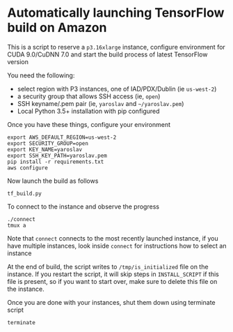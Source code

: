# Automatically launching TensorFlow build on Amazon

This is a script to reserve a `p3.16xlarge` instance, configure environment for CUDA 9.0/CuDNN 7.0 and start the build process of latest TensorFlow version

You need the following:

- select region with P3 instances, one of IAD/PDX/Dublin (ie `us-west-2`)
- a security group that allows SSH access (ie, `open`)
- SSH keyname/.pem pair (ie, `yaroslav` and `~/yaroslav.pem`)
- Local Python 3.5+ installation with pip configured

Once you have these things, configure your environment

```
export AWS_DEFAULT_REGION=us-west-2
export SECURITY_GROUP=open
export KEY_NAME=yaroslav
export SSH_KEY_PATH=yaroslav.pem
pip install -r requirements.txt
aws configure
```

Now launch the build as follows

```
tf_build.py
```

To connect to the instance and observe the progress

```
./connect
tmux a
```

Note that `connect` connects to the most recently launched instance, if you have multiple instances, look inside `connect` for instructions how to select an instance

At the end of build, the script writes to `/tmp/is_initialized` file on the instance. If you restart the script, it will skip steps in `INSTALL_SCRIPT` if this file is present, so if you want to start over, make sure to delete this file on the instance.

Once you are done with your instances, shut them down using terminate script

```
terminate
```
